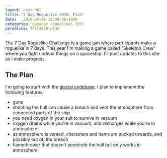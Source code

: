 ```yaml
---
layout: post.hbt
title: "7 Day Roguelike 2016: Plan"
date:   2016-03-05 10:00:06+1000
categories: gamedev roguelikes 7drl
permalink: 7drl2016-plan
---
```


The 7 Day Roguelike Challenge is a game jam where participants make a roguelike in 7 days.
This year I'm making a game called "Skeleton Crew" where you fight undead things
on a spaceship. I'll post updates to this site as I make progress.

## The Plan
I'm going to start with the [glacial
codebase](https://github.com/stevebob/glacial).
I plan to implement the following features:
- guns
- shooting the hull can cause a breach and vent the atmosphere from connected
  parts of the ship
- you need oxygen in your suit to survive in vacuum
- oxygen drains while
  you're in vacuum, and recharges while you're in atmosphere.
- as atmosphere is vented, characters and items are sucked towards, and possibly
  out of, the breach
- flamethrower that doesn't penetrate the hull but only works in atmosphere
